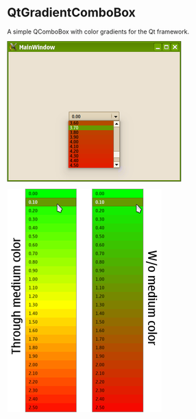 QtGradientComboBox
==================

A simple QComboBox with color gradients for the Qt framework.

![Gradient QComboBox Screenshot](ScreenShot.png)

![Gradient QComboBox Information](MediumColor.png)
